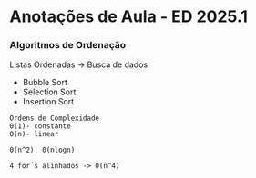 # Anotações de Aula - ED 2025.1

### Algoritmos de Ordenação 

Listas Ordenadas -> Busca de dados

- Bubble Sort
- Selection Sort
- Insertion Sort

```
Ordens de Complexidade 
0(1)- constante
0(n)- linear

0(n^2), 0(nlogn)

4 for´s alinhados -> 0(n^4)
```